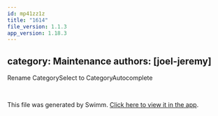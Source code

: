 ```yaml
---
id: mp41zz1z
title: "1614"
file_version: 1.1.3
app_version: 1.18.3
---
```


## category: Maintenance authors: \[joel-jeremy\]

Rename CategorySelect to CategoryAutocomplete

<br/>

This file was generated by Swimm. [Click here to view it in the app](https://app.swimm.io/repos/Z2l0aHViJTNBJTNBYWN0dWFsJTNBJTNBc2FuanBhcmVlaw==/docs/mp41zz1z).
